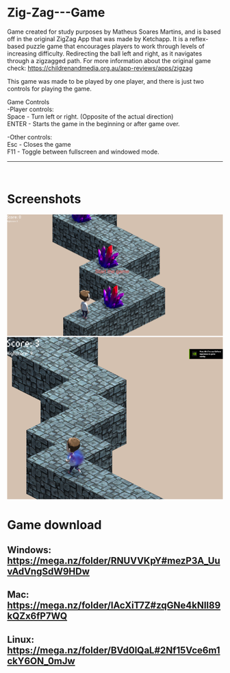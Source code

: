 <!-- GAME PROJECT TITLE -->
# Zig-Zag---Game
Game created for study purposes by Matheus Soares Martins, and is based off in the original
ZigZag App that was made by Ketchapp.
It is a reflex-based puzzle game that encourages players to work through levels of increasing
difficulty. Redirecting the ball left and right, as it navigates through a zigzagged path.
For more information about the original game check:
https://childrenandmedia.org.au/app-reviews/apps/zigzag
<br>

This game was made to be played by one player, and there is just two controls for playing the game.
<br>

Game Controls<br>
-Player controls:<br>
Space - Turn left or right. (Opposite of the actual direction)<br>
ENTER - Starts the game in the beginning or after game over.<br>

-Other controls:<br>
Esc - Closes the game<br>
F11 - Toggle between fullscreen and windowed mode.<br>
******************************************************************************

<br>

# Screenshots
<!-- GAME PROJECT IMAGES -->
![Preview1](./Images/gameMenu.png)
![Preview2](./Images/gameAction.png)

# <!-- GAME PROJECT BUILDS -->
# Game download
## Windows: https://mega.nz/folder/RNUVVKpY#mezP3A_UuvAdVngSdW9HDw
## Mac: https://mega.nz/folder/lAcXiT7Z#zqGNe4kNIl89kQZx6fP7WQ
## Linux: https://mega.nz/folder/BVd0lQaL#2Nf15Vce6m1ckY6ON_0mJw
